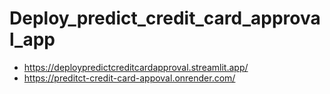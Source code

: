 # Deploy_predict_credit_card_approval_app
+ https://deploypredictcreditcardapproval.streamlit.app/
+ https://preditct-credit-card-appoval.onrender.com/
